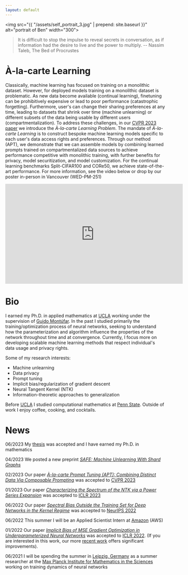 ```yaml
---
layout: default
---
```


<img src="{{ "/assets/self_portrait_3.jpg" | prepend: site.baseurl }}"  alt="portrait of Ben" width="300">

> It is difficult to stop the impulse to reveal secrets in conversation, as if information had the desire to live and the power to multiply. -- Nassim Taleb, The Bed of Procrustes

# À-la-carte Learning
Classically, machine learning has focused on training on a monolithic dataset.  However, for deployed models training on a monolithic dataset is problematic.  As new data become available (continual learning), finetuning can be prohibitively expensive or lead to poor performance (catastrophic forgetting).  Furthermore, user's can change their sharing preferences at any time, leading to datasets that shrink over time (machine unlearning) or different subsets of the data being usable by different users (compartmentalization).  To address these challenges, in our [CVPR 2023 paper](https://openaccess.thecvf.com/content/CVPR2023/html/Bowman_A-La-Carte_Prompt_Tuning_APT_Combining_Distinct_Data_via_Composable_Prompting_CVPR_2023_paper.html) we introduce the *À-la-carte Learning Problem*.  The mandate of *À-la-carte Learning* is to construct bespoke machine learning models specific to each user's data access rights and preferences.  Through our method (APT), we demonstrate that we can assemble models by combining learned prompts trained on compartmentalized data sources to achieve performance competitive with monolithic training, with further benefits for privacy, model securitization, and model customization.  For the continual learning benchmarks Split-CIFAR100 and CORe50, we achieve state-of-the-art performance.  For more information, see the video below or drop by our poster in-person in Vancouver (WED-PM-251)
<iframe width="560" height="315" src="https://www.youtube-nocookie.com/embed/FQ8s-0HDtTE" title="YouTube video player" frameborder="0" allow="accelerometer; autoplay; clipboard-write; encrypted-media; gyroscope; picture-in-picture; web-share" allowfullscreen></iframe>

# Bio

I earned my Ph.D. in applied mathematics at [UCLA](https://ww3.math.ucla.edu/) working under the supervision of [Guido Montúfar](https://www.math.ucla.edu/~montufar/).  In the past I studied primarily the training/optimization process of neural networks, seeking to understand how the parameterization and algorithm influence the properties of the network throughout time and at convergence. Currently, I focus more on developing scalable machine learning methods that respect individual's data usage and privacy rights.

Some of my research interests:
* Machine unlearning
* Data privacy
* Prompt tuning
* Implicit bias/regularization of gradient descent
* Neural Tangent Kernel (NTK)
* Information-theoretic approaches to generalization

Before [UCLA](https://ww3.math.ucla.edu/) I studied computational mathematics at [Penn State](https://science.psu.edu/math).  Outside of work I enjoy coffee, cooking, and cocktails.


# News
06/2023 My [thesis](https://escholarship.org/uc/item/0p62k7nd) was accepted and I have earned my Ph.D. in mathematics

04/2023 We posted a new preprint [*SAFE: Machine Unlearning With Shard Graphs*](https://arxiv.org/abs/2304.13169)

02/2023 Our paper [*À-la-carte Prompt Tuning (APT): Combining Distinct Data Via Composable Prompting*](https://arxiv.org/abs/2302.07994) was accepted to [CVPR 2023](https://openaccess.thecvf.com/content/CVPR2023/html/Bowman_A-La-Carte_Prompt_Tuning_APT_Combining_Distinct_Data_via_Composable_Prompting_CVPR_2023_paper.html)

01/2023 Our paper [*Characterizing the Spectrum of the NTK via a Power Series Expansion*](https://arxiv.org/abs/2211.07844) was accepted to [ICLR 2023](https://iclr.cc/)

06/2022 Our paper [*Spectral Bias Outside the Training Set for Deep Networks in the Kernel Regime*](https://proceedings.neurips.cc/paper_files/paper/2022/hash/c4006ff54a7bbda74c09bad6f7586f5b-Abstract-Conference.html) was accepted to [NeurIPS 2022](https://nips.cc/)

06/2022 This summer I will be an Applied Scientist Intern at [Amazon](https://www.amazon.science/) (AWS)

01/2022 Our paper [*Implicit Bias of MSE Gradient Optimization in Underparameterized Neural Networks*](https://arxiv.org/abs/2201.04738) was accepted to [ICLR 2022](https://iclr.cc/Conferences/2022).  (If you are interested in this work, our more [recent work](https://arxiv.org/abs/2206.02927) offers significant improvements). 

06/2021 I will be spending the summer in [Leipzig, Germany](https://en.wikipedia.org/wiki/Monday_demonstrations_in_East_Germany) as a summer researcher at the [Max Planck Institute for Mathematics in the Sciences](https://www.mis.mpg.de/) working on training dynamics of neural networks